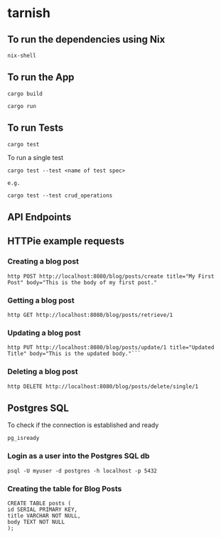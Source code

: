 # tarnish

## To run the dependencies using Nix

```
nix-shell
```

## To run the App

```
cargo build
```

```
cargo run
```

## To run Tests

```
cargo test
```

To run a single test

```
cargo test --test <name of test spec>

e.g.

cargo test --test crud_operations 
```

## API Endpoints


## HTTPie example requests


### Creating a blog post
```
http POST http://localhost:8080/blog/posts/create title="My First Post" body="This is the body of my first post."
```

### Getting a blog post
```
http GET http://localhost:8080/blog/posts/retrieve/1
```

### Updating a blog post
```
http PUT http://localhost:8080/blog/posts/update/1 title="Updated Title" body="This is the updated body."```
```

### Deleting a blog post
```
http DELETE http://localhost:8080/blog/posts/delete/single/1
```

## Postgres SQL

To check if the connection is established and ready

```
pg_isready
```

### Login as a user into the Postgres SQL db

```
psql -U myuser -d postgres -h localhost -p 5432
```


### Creating the table for Blog Posts
```
CREATE TABLE posts (
id SERIAL PRIMARY KEY,
title VARCHAR NOT NULL,
body TEXT NOT NULL
);
```